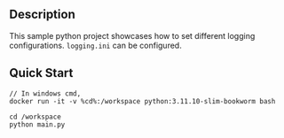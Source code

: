 ## Description
This sample python project showcases how to set different logging configurations. `logging.ini` can be configured.

## Quick Start
```
// In windows cmd,
docker run -it -v %cd%:/workspace python:3.11.10-slim-bookworm bash

cd /workspace
python main.py 

```